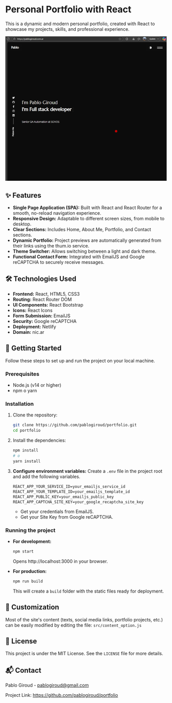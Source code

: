 # Personal Portfolio with React

This is a dynamic and modern personal portfolio, created with React to showcase my projects, skills, and professional experience.

![Portfolio Screenshot](./src/assets/images/portfolio-screenshot.png)

## ✨ Features

*   **Single Page Application (SPA):** Built with React and React Router for a smooth, no-reload navigation experience.
*   **Responsive Design:** Adaptable to different screen sizes, from mobile to desktop.
*   **Clear Sections:** Includes Home, About Me, Portfolio, and Contact sections.
*   **Dynamic Portfolio:** Project previews are automatically generated from their links using the thum.io service.
*   **Theme Switcher:** Allows switching between a light and dark theme.
*   **Functional Contact Form:** Integrated with EmailJS and Google reCAPTCHA to securely receive messages.

## 🛠️ Technologies Used

*   **Frontend:** React, HTML5, CSS3
*   **Routing:** React Router DOM
*   **UI Components:** React Bootstrap
*   **Icons:** React Icons
*   **Form Submission:** EmailJS
*   **Security:** Google reCAPTCHA
*   **Deployment:** Netlify
*   **Domain:** nic.ar

## 🚀 Getting Started

Follow these steps to set up and run the project on your local machine.

### Prerequisites

*   Node.js (v14 or higher)
*   npm o yarn

### Installation

1.  Clone the repository:
    ```bash
    git clone https://github.com/pablogiroud/portfolio.git
    cd portfolio
    ```

2.  Install the dependencies:
    ```bash
    npm install
    # o
    yarn install
    ```

3.  **Configure environment variables:**
    Create a `.env` file in the project root and add the following variables.

    ```
    REACT_APP_YOUR_SERVICE_ID=your_emailjs_service_id
    REACT_APP_YOUR_TEMPLATE_ID=your_emailjs_template_id
    REACT_APP_PUBLIC_KEY=your_emailjs_public_key
    REACT_APP_CAPTCHA_SITE_KEY=your_google_recaptcha_site_key
    ```
    *   Get your credentials from EmailJS.
    *   Get your Site Key from Google reCAPTCHA.

### Running the project

*   **For development:**
    ```bash
    npm start
    ```
    Opens http://localhost:3000 in your browser.

*   **For production:**
    ```bash
    npm run build
    ```
    This will create a `build` folder with the static files ready for deployment.

## 🔧 Customization

Most of the site's content (texts, social media links, portfolio projects, etc.) can be easily modified by editing the file:
`src/content_option.js`

## 📄 License

This project is under the MIT License. See the `LICENSE` file for more details.

## 📬 Contact

Pablo Giroud - pablogiroud@gmail.com

Project Link: https://github.com/pablogiroud/portfolio

